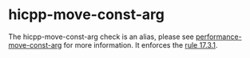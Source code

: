 hicpp-move-const-arg
====================

The <span class="title-ref">hicpp-move-const-arg</span> check is an
alias, please see
[performance-move-const-arg](https://clang.llvm.org/extra/clang-tidy/checks/performance-move-const-arg.html) for more
information. It enforces the [rule
17.3.1](http://www.codingstandard.com/rule/17-3-1-do-not-use-stdmove-on-objects-declared-with-const-or-const-type/).
